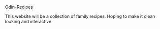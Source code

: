 Odin-Recipes 

This website will be a collection of family recipes. Hoping to make it clean looking and interactive. 